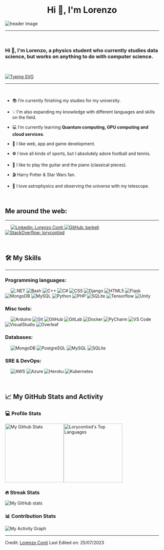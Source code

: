 <h1 align="center">Hi 👋, I'm Lorenzo</h1>

<img src="https://tenor.com/en-GB/view/work-computer-typing-busy-gif-17302654" align="center" alt="header image">


-------------------
&emsp;
<h3 align="left">Hi 👋, I'm Lorenzo, a physics student who currently studies data science, but works on anything to do with computer science.</h3>
&emsp;

[![Typing SVG](https://readme-typing-svg.herokuapp.com?font=Architects+Daughter&color=7AF79A&size=30&lines=Hey!+It's+Lorycontixd!;I'm+a+learning+developer...;I'm+a+PASSIONATE+physicist;I'm+a+CRAZY+football+fan;And+I'm+a+proud+GitHub+user)](https://git.io/typing-svg)

-------------------
&emsp;

- 📚 I’m currently finishing my studies for my university.
- 💡 I'm also expanding my knowledge with different languages and skills on the field.
- 💻 I’m currently learning **Quantum computing, GPU computing and cloud services**.
- 📱 I like web, app and game development.



- ⚽️ I love all kinds of sports, but I absolutely adore football and tennis.
- 🎼 I like to play the guitar and the piano (classical pieces).
- 🎬 Harry Potter & Star Wars fan.
- 🔭 I love astrophysics and observing the universe with my telescope.

&emsp;

## Me around the web:
-------------------


&emsp;
<a href="https://www.linkedin.com/in/lorenzo-conti-1691281b8/">
    ![Linkedin: Lorenzo Conti](https://img.shields.io/badge/-lorenzoconti-blue?style=flat-square&logo=Linkedin&logoColor=white)
</a>
<a href="https://github.com/lorycontixd">
    ![GitHub: berkeli](https://img.shields.io/github/followers/lorycontixd?label=follow&style=social)
</a>
<a href="https://stackoverflow.com/users/12056979/lc05">
    ![StackOverflow: lorycontixd](https://img.shields.io/stackexchange/stackoverflow/r/14958897?style=social)
</a>

&emsp;

## 🛠️ My Skills
-------------------
### Programming languages:
&emsp;
![.NET](https://img.shields.io/badge/Python-3776AB?style=for-the-badge&logo=python&logoColor=white)
![Bash](https://img.shields.io/badge/GNU%20Bash-4EAA25?style=for-the-badge&logo=GNU%20Bash&logoColor=white)
![C++](https://img.shields.io/badge/C%2B%2B-00599C?style=for-the-badge&logo=c%2B%2B&logoColor=white)
![C#](https://img.shields.io/badge/C%23-239120?style=for-the-badge&logo=c-sharp&logoColor=white)
![CSS](https://img.shields.io/badge/CSS3-1572B6?style=for-the-badge&logo=css3&logoColor=white)
![Django](https://img.shields.io/badge/Django-092E20?style=for-the-badge&logo=django&logoColor=white)
![HTML5](https://img.shields.io/badge/HTML5-E34F26?style=for-the-badge&logo=html5&logoColor=white)
![Flask](https://img.shields.io/badge/Flask-000000?style=for-the-badge&logo=flask&logoColor=white)
![MongoDB](https://img.shields.io/badge/MongoDB-4EA94B?style=for-the-badge&logo=mongodb&logoColor=white)
![MySQL](https://img.shields.io/badge/MySQL-00000F?style=for-the-badge&logo=mysql&logoColor=white)
![Python](https://img.shields.io/badge/-Python-000?&logo=Python)
![PHP](https://img.shields.io/badge/-PHP-000?&logo=PHP)
![SQLite](https://img.shields.io/badge/SQLite-07405E?style=for-the-badge&logo=sqlite&logoColor=white)
![Tensorflow](https://img.shields.io/badge/TensorFlow-FF6F00?style=for-the-badge&logo=tensorflow&logoColor=white)
![Unity](https://img.shields.io/badge/Unity-100000?style=for-the-badge&logo=unity&logoColor=white)

### Misc tools:
&emsp;
![Arduino](https://img.shields.io/badge/PyCharm-000000.svg?&style=for-the-badge&logo=PyCharm&logoColor=white)
![Git](https://img.shields.io/badge/-Git-000?&logo=Git)
![GitHub](https://img.shields.io/badge/-GitHub-000?&logo=GitHub)
![GitLab](https://img.shields.io/badge/-GitLab-000?&logo=GitLab)
![Docker](https://img.shields.io/badge/-Docker-000?&logo=Docker)
![PyCharm](https://img.shields.io/badge/PyCharm-000000.svg?&style=for-the-badge&logo=PyCharm&logoColor=white)
![VS Code](https://img.shields.io/badge/-VS%20Code-000?&logo=Visual-Studio-Code)
![VisualStudio](https://img.shields.io/badge/Visual_Studio-5C2D91?style=for-the-badge&logo=visual%20studio&logoColor=white)
![Overleaf](https://img.shields.io/badge/PyCharm-000000.svg?&style=for-the-badge&logo=PyCharm&logoColor=white)


### Databases:
&emsp;
![MongoDB](https://img.shields.io/badge/-MongoDB-000?&logo=MongoDB)
![PostgreSQL](https://img.shields.io/badge/-PostgreSQL-000?&logo=PostgreSQL)
![MySQL](https://img.shields.io/badge/-MySQL-000?&logo=MySQL)
![SQLite](https://img.shields.io/badge/-SQLite-000?&logo=SQLite)

### SRE & DevOps:
&emsp;
![AWS](https://img.shields.io/badge/-AWS-000?&logo=Amazon-AWS)
![Azure](https://img.shields.io/badge/-Azure-000?&logo=Microsoft-Azure)
![Heroku](https://img.shields.io/badge/Heroku-430098?style=for-the-badge&logo=heroku&logoColor=white)
![Kubernetes](https://img.shields.io/badge/-Kubernetes-000?&logo=Kubernetes)


&emsp;

## 📈 My GitHub Stats and Activity

### 💻 Profile Stats

<img alt="My Github Stats" src="https://github-readme-stats.vercel.app/api/?username=lorycontixd&show_icons=true&include_all_commits=true&count_private=true&theme=react&hide_border=true&bg_color=1F222E&title_color=F85D7F&icon_color=F8D866" height="192px"/><img alt="Lorycontixd's Top Languages" src="https://github-readme-stats.vercel.app/api/top-langs/?username=lorycontixd&langs_count=8&layout=compact&theme=react&hide_border=true&bg_color=1F222E&title_color=F85D7F&icon_color=F8D866" height="192px"/>


### 🔥 Streak Stats

![My GitHub stats](https://github-readme-streak-stats.herokuapp.com/?user=lorycontixd&theme=tokyonight)

### 📊 Contribution Stats

<img alt="My Activity Graph" src="https://github-readme-activity-graph.cyclic.app/graph/?username=lorycontixd&bg_color=1F222E&color=F8D866&line=F85D7F&point=FFFFFF&hide_border=true" />

------
Credit: [Lorenzo Conti](https://github.com/lorycontixd)
Last Edited on: 25/07/2023